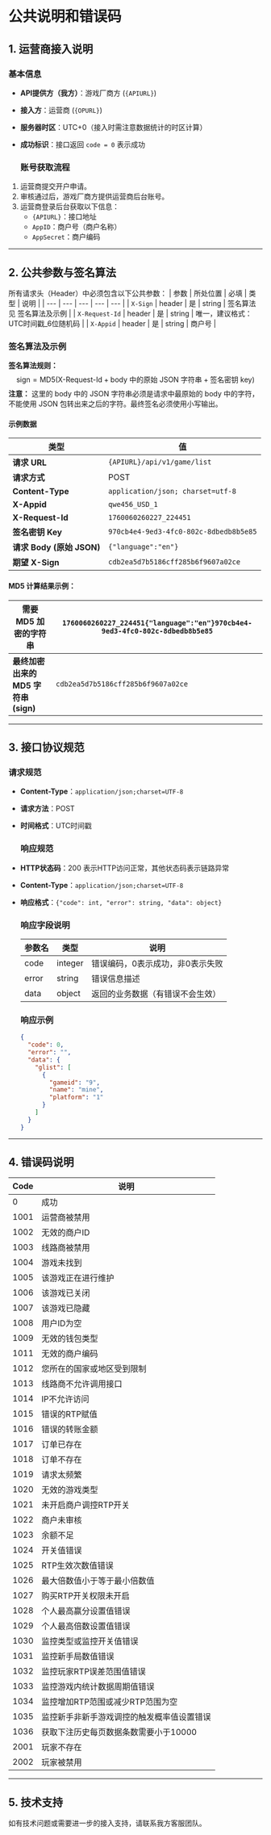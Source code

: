 # 公共说明和错误码

## 1. 运营商接入说明

### 基本信息

- **API提供方（我方）**：游戏厂商方 (`{APIURL}`)

- **接入方**：运营商 (`{OPURL}`)

- **服务器时区**：UTC+0（接入时需注意数据统计的时区计算）

- **成功标识**：接口返回 `code = 0` 表示成功
  
  ### 账号获取流程
1. 运营商提交开户申请。
2. 审核通过后，游戏厂商方提供运营商后台账号。
3. 运营商登录后台获取以下信息：
   - `{APIURL}`：接口地址
   - `AppID`：商户号（商户名称）
   - `AppSecret`：商户编码

---

## 2. 公共参数与签名算法

所有请求头（Header）中必须包含以下公共参数：
| 参数 | 所处位置 | 必填 | 类型 | 说明 |
| --- | --- | --- | --- | --- |
| `X-Sign` | header | 是 | string | 签名算法见 签名算法及示例 |
| `X-Request-Id` | header | 是 | string | 唯一，建议格式：UTC时间戳\_6位随机码 |
| `X-Appid` | header | 是 | string | 商户号 |

### 签名算法及示例

**签名算法规则：**
$$
\text{sign} = \text{MD5}(\text{X-Request-Id} + \text{body 中的原始 JSON 字符串} + \text{签名密钥 key})
$$
**注意：** 这里的 body 中的 JSON 字符串必须是请求中最原始的 body 中的字符，不能使用 JSON 包转出来之后的字符。最终签名必须使用小写输出。

#### 示例数据

| 类型                    | 值                                      |
| --------------------- | -------------------------------------- |
| **请求 URL**            | `{APIURL}/api/v1/game/list`            |
| **请求方式**              | POST                                   |
| **Content-Type**      | `application/json; charset=utf-8`      |
| **X-Appid**           | `qwe456_USD_1`                         |
| **X-Request-Id**      | `1760060260227_224451`                 |
| **签名密钥 Key**          | `970cb4e4-9ed3-4fc0-802c-8dbedb8b5e85` |
| **请求 Body (原始 JSON)** | `{"language":"en"}`                    |
| **期望 X-Sign**         | `cdb2ea5d7b5186cff285b6f9607a02ce`     |

#### MD5 计算结果示例：

| **需要 MD5 加密的字符串**          | `1760060260227_224451{"language":"en"}970cb4e4-9ed3-4fc0-802c-8dbedb8b5e85` |
| -------------------------- | --------------------------------------------------------------------------- |
| **最终加密出来的 MD5 字符串 (sign)** | `cdb2ea5d7b5186cff285b6f9607a02ce`                                          |

---

## 3. 接口协议规范

### 请求规范

- **Content-Type**：`application/json;charset=UTF-8`

- **请求方法**：POST

- **时间格式**：UTC时间戳
  
  ### 响应规范

- **HTTP状态码**：200 表示HTTP访问正常，其他状态码表示链路异常

- **Content-Type**：`application/json;charset=UTF-8`

- **响应格式**：`{"code": int, "error": string, "data": object}`
  
  ### 响应字段说明
  
  | 参数名   | 类型      | 说明                |
  | ----- | ------- | ----------------- |
  | code  | integer | 错误编码，0表示成功，非0表示失败 |
  | error | string  | 错误信息描述            |
  | data  | object  | 返回的业务数据（有错误不会生效）  |
  
  ### 响应示例
  
  ```json
  {
    "code": 0,
    "error": "",
    "data": {
      "glist": [
        {
          "gameid": "9",
          "name": "mine",
          "platform": "1"
        }
      ]
    }
  }
  ```

---

## 4. 错误码说明

| Code | 说明                    |
| ---- | --------------------- |
| 0    | 成功                    |
| 1001 | 运营商被禁用                |
| 1002 | 无效的商户ID               |
| 1003 | 线路商被禁用                |
| 1004 | 游戏未找到                 |
| 1005 | 该游戏正在进行维护             |
| 1006 | 该游戏已关闭                |
| 1007 | 该游戏已隐藏                |
| 1008 | 用户ID为空                |
| 1009 | 无效的钱包类型               |
| 1011 | 无效的商户编码               |
| 1012 | 您所在的国家或地区受到限制         |
| 1013 | 线路商不允许调用接口            |
| 1014 | IP不允许访问               |
| 1015 | 错误的RTP赋值              |
| 1016 | 错误的转账金额               |
| 1017 | 订单已存在                 |
| 1018 | 订单不存在                 |
| 1019 | 请求太频繁                 |
| 1020 | 无效的游戏类型               |
| 1021 | 未开启商户调控RTP开关          |
| 1022 | 商户未审核                 |
| 1023 | 余额不足                  |
| 1024 | 开关值错误                 |
| 1025 | RTP生效次数值错误            |
| 1026 | 最大倍数值小于等于最小倍数值        |
| 1027 | 购买RTP开关权限未开启          |
| 1028 | 个人最高赢分设置值错误           |
| 1029 | 个人最高倍数设置值错误           |
| 1030 | 监控类型或监控开关值错误          |
| 1031 | 监控新手局数值错误             |
| 1032 | 监控玩家RTP误差范围值错误        |
| 1033 | 监控游戏内统计数据周期值错误        |
| 1034 | 监控增加RTP范围或减少RTP范围为空   |
| 1035 | 监控新手非新手游戏调控的触发概率值设置错误 |
| 1036 | 获取下注历史每页数据条数需要小于10000 |
| 2001 | 玩家不存在                 |
| 2002 | 玩家被禁用                 |

---

## 5. 技术支持

如有技术问题或需要进一步的接入支持，请联系我方客服团队。
